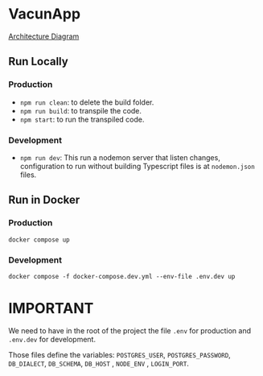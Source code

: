 # VacunApp

[Architecture Diagram](https://lucid.app/lucidchart/175e572a-ffd7-45cc-9a8f-ca56a302ef54/edit?beaconFlowId=B7484840EC0590A8&page=0_0#)

## Run Locally

### Production

* `npm run clean`: to delete the build folder.
* `npm run build`: to transpile the code.
* `npm start`: to run the transpiled code.

### Development

* `npm run dev`: This run a nodemon server that listen changes, configuration to run without building Typescript files
  is at `nodemon.json` files.

## Run in Docker

### Production

`docker compose up`

### Development

`docker compose -f docker-compose.dev.yml --env-file .env.dev up`

# IMPORTANT

We need to have in the root of the project the file `.env` for production and `.env.dev` for development.

Those files define the variables: `POSTGRES_USER`, `POSTGRES_PASSWORD`, `DB_DIALECT`, `DB_SCHEMA`, `DB_HOST`
, `NODE_ENV`
, `LOGIN_PORT`.

